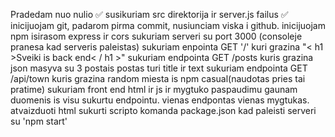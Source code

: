 Pradedam nuo nulio ✅
susikuriam src direktorija ir server.js failus ✅
inicijuojam git, padarom pirma commit, nusiunciam viska i github.
inicijuojam npm
isirasom express ir cors
sukuriam serveri su port 3000 (consoleje pranesa kad serveris paleistas)
sukuriam enpointa GET '/' kuri grazina "< h1 >Sveiki is back end< / h1 >"
sukuriam endpointa GET /posts kuris grazina json masyva su 3 postais postas turi title ir text
sukuriam endpointa GET /api/town kuris grazina random miesta is npm casual(naudotas pries tai pratime)
sukuriam front end html ir js ir mygtuko paspaudimu gaunam duomenis is visu sukurtu endpointu. vienas endpontas vienas mygtukas. atvaizduoti html
sukurti scripto komanda package.json kad paleisti serveri su 'npm start'
